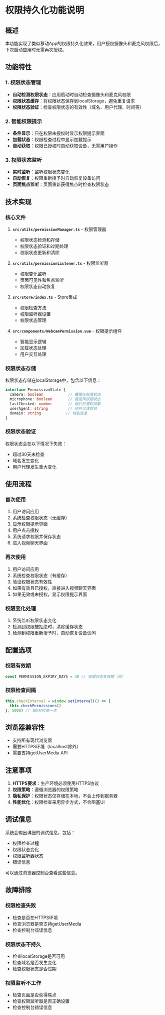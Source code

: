 # 权限持久化功能说明

## 概述

本功能实现了类似移动App的权限持久化效果，用户授权摄像头和麦克风权限后，下次启动应用时无需再次授权。

## 功能特性

### 1. 权限状态管理
- **自动检测权限状态**：应用启动时自动检查摄像头和麦克风权限
- **权限状态缓存**：将权限状态保存到localStorage，避免重复请求
- **权限状态验证**：检查权限状态的有效性（域名、用户代理、时间等）

### 2. 智能权限提示
- **条件显示**：只在权限未授权时显示权限提示界面
- **加载状态**：权限检查过程中显示加载提示
- **自动获取**：权限已授权时自动获取设备，无需用户操作

### 3. 权限状态监听
- **实时监听**：监听权限状态变化
- **自动恢复**：权限重新授予时自动恢复设备访问
- **页面焦点监听**：页面重新获得焦点时检查权限状态

## 技术实现

### 核心文件

1. **`src/utils/permissionManager.ts`** - 权限管理器
   - 权限状态检测和存储
   - 权限状态验证和过期处理
   - 权限状态更新和清除

2. **`src/utils/permissionListener.ts`** - 权限监听器
   - 权限变化监听
   - 页面可见性和焦点监听
   - 权限状态自动恢复

3. **`src/store/index.ts`** - Store集成
   - 权限检查方法
   - 权限监听器设置
   - 权限状态管理

4. **`src/components/WebcamPermission.vue`** - 权限提示组件
   - 智能显示逻辑
   - 加载状态处理
   - 用户交互处理

### 权限状态存储

权限状态存储在localStorage中，包含以下信息：
```typescript
interface PermissionState {
  camera: boolean           // 摄像头权限状态
  microphone: boolean       // 麦克风权限状态
  lastChecked: number       // 最后检查时间戳
  userAgent: string         // 用户代理信息
  domain: string           // 域名信息
}
```

### 权限状态验证

权限状态会在以下情况下失效：
- 超过30天未检查
- 域名发生变化
- 用户代理发生重大变化

## 使用流程

### 首次使用
1. 用户访问应用
2. 系统检查权限状态（无缓存）
3. 显示权限提示界面
4. 用户点击授权
5. 系统请求权限并保存状态
6. 进入视频聊天界面

### 再次使用
1. 用户访问应用
2. 系统检查权限状态（有缓存）
3. 验证权限状态有效性
4. 如果有效且已授权，直接进入视频聊天界面
5. 如果无效或未授权，显示权限提示界面

### 权限变化处理
1. 系统监听权限状态变化
2. 检测到权限被拒绝时，清除缓存状态
3. 检测到权限重新授予时，自动恢复设备访问

## 配置选项

### 权限有效期
```typescript
const PERMISSION_EXPIRY_DAYS = 30 // 权限状态有效期（天）
```

### 权限检查间隔
```typescript
this.checkInterval = window.setInterval(() => {
  this.checkPermissions()
}, 5000) // 每5秒检查一次
```

## 浏览器兼容性

- 支持所有现代浏览器
- 需要HTTPS环境（localhost除外）
- 需要支持getUserMedia API

## 注意事项

1. **HTTPS要求**：生产环境必须使用HTTPS协议
2. **权限策略**：遵循浏览器的权限策略
3. **隐私保护**：权限状态仅存储在本地，不会上传到服务器
4. **性能优化**：权限检查采用异步方式，不会阻塞UI

## 调试信息

系统会输出详细的调试信息，包括：
- 权限检查过程
- 权限状态变化
- 权限监听器状态
- 错误信息

可以通过浏览器控制台查看这些信息。

## 故障排除

### 权限检查失败
- 检查是否在HTTPS环境
- 检查浏览器是否支持getUserMedia
- 检查控制台错误信息

### 权限状态不持久
- 检查localStorage是否可用
- 检查域名是否发生变化
- 检查权限状态是否过期

### 权限监听不工作
- 检查页面是否获得焦点
- 检查权限监听器是否正确设置
- 检查控制台错误信息



